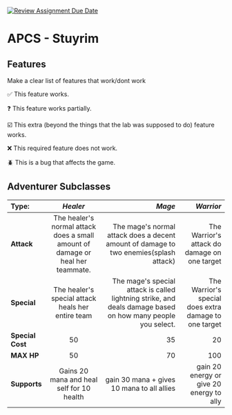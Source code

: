 [![Review Assignment Due Date](https://classroom.github.com/assets/deadline-readme-button-22041afd0340ce965d47ae6ef1cefeee28c7c493a6346c4f15d667ab976d596c.svg)](https://classroom.github.com/a/KprAwj1n)
# APCS - Stuyrim

## Features

Make a clear list of features that work/dont work

:white_check_mark: This feature works.

:question: This feature works partially.

:ballot_box_with_check: This extra (beyond the things that the lab was supposed to do) feature works.

:x: This required feature does not work.

:beetle: This is a bug that affects the game.


## Adventurer Subclasses
| **Type:** | *Healer* | *Mage* | *Warrior* |
| :------------------- | :----------: | ----------: | ----------: |
| **Attack**             | The healer's normal attack does a small amount of damage or heal her teammate.    | The mage's normal attack does a decent amount of damage to two enemies(splash attack)      | The Warrior's attack do damage on one target |
| **Special**             | The healer's special attack heals her entire team      | The mage's special attack is called lightning strike, and deals damage based on how many people you select.     | The Warrior's special does extra damage to one target|
| **Special Cost**              | 50      | 35       | 20      |
| **MAX HP**              | 50      | 70       | 100       |
| **Supports**              | Gains 20 mana and heal self for 10 health   | gain 30 mana + gives 10 mana to all allies       | gain 20 energy or give 20 energy to ally |
